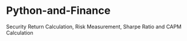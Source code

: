 # Python-and-Finance
Security Return Calculation, Risk Measurement, Sharpe Ratio and CAPM Calculation
